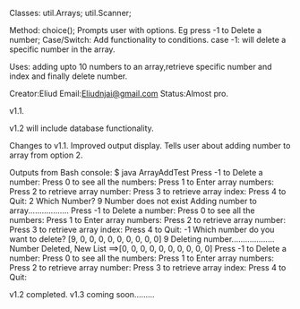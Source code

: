 Classes: util.Arrays;
	 util.Scanner;

Method: choice(); Prompts user with options. Eg press -1 to Delete a number;
Case/Switch: Add functionality to conditions. case -1: will delete a specific number in the array.

Uses: adding upto 10 numbers to an array,retrieve specific number and index and finally delete number.

Creator:Eliud
Email:Eliudnjai@gmail.com
Status:Almost pro.

v1.1.

v1.2 will include database functionality.

Changes to v1.1.
Improved output display.
Tells user about adding number to array from option 2.

Outputs from Bash console:
$ java ArrayAddTest
Press -1 to Delete a number:
Press 0 to see all the numbers:
Press 1 to Enter array numbers:
Press 2 to retrieve array number:
Press 3 to retrieve array index:
Press 4 to Quit:
2
Which Number? 9
Number does not exist
Adding number to array..................
Press -1 to Delete a number:
Press 0 to see all the numbers:
Press 1 to Enter array numbers:
Press 2 to retrieve array number:
Press 3 to retrieve array index:
Press 4 to Quit:
-1
Which number do you want to delete? [9, 0, 0, 0, 0, 0, 0, 0, 0, 0]
9
Deleting number...................
Number Deleted, New List ==>[0, 0, 0, 0, 0, 0, 0, 0, 0, 0]
Press -1 to Delete a number:
Press 0 to see all the numbers:
Press 1 to Enter array numbers:
Press 2 to retrieve array number:
Press 3 to retrieve array index:
Press 4 to Quit:

v1.2 completed.
v1.3 coming soon.........

